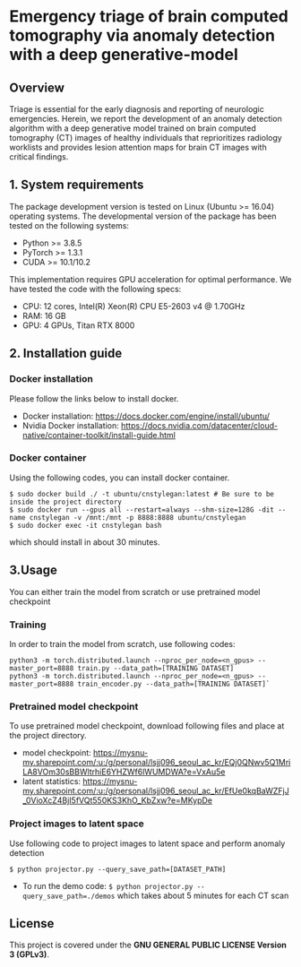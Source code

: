 # Emergency triage of brain computed tomography via anomaly detection with a deep generative-model

## Overview
Triage is essential for the early diagnosis and reporting of neurologic emergencies. Herein, we report the development of an anomaly detection algorithm  with a deep generative model trained on brain computed tomography (CT) images of healthy individuals that reprioritizes radiology worklists and provides lesion attention maps for brain CT images with critical findings.

## 1. System requirements

The package development version is tested on Linux (Ubuntu >= 16.04) operating systems. The developmental version of the package has been tested on the following systems:

* Python >= 3.8.5
* PyTorch >= 1.3.1
* CUDA >= 10.1/10.2

This implementation requires GPU acceleration for optimal performance. 
We have tested the code with the following specs:

- CPU: 12 cores, Intel(R) Xeon(R) CPU E5-2603 v4 @ 1.70GHz
- RAM: 16 GB
- GPU: 4 GPUs, Titan RTX 8000 

## 2. Installation guide

### Docker installation
Please follow the links below to install docker.

* Docker installation: https://docs.docker.com/engine/install/ubuntu/
* Nvidia Docker installation: https://docs.nvidia.com/datacenter/cloud-native/container-toolkit/install-guide.html

### Docker container
Using the following codes, you can install docker container.

```
$ sudo docker build ./ -t ubuntu/cnstylegan:latest # Be sure to be inside the project directory
$ sudo docker run --gpus all --restart=always --shm-size=128G -dit --name cnstylegan -v /mnt:/mnt -p 8888:8888 ubuntu/cnstylegan
$ sudo docker exec -it cnstylegan bash
```
which should install in about 30 minutes.

## 3.Usage
You can either train the model from scratch or use pretrained model checkpoint

### Training
In order to train the model from scratch, use following codes:

```
python3 -m torch.distributed.launch --nproc_per_node=<n_gpus> --master_port=8888 train.py --data_path=[TRAINING DATASET]
python3 -m torch.distributed.launch --nproc_per_node=<n_gpus> --master_port=8888 train_encoder.py --data_path=[TRAINING DATASET]`
```

### Pretrained model checkpoint
To use pretrained model checkpoint, download following files and place at the project directory.
- model checkpoint: https://mysnu-my.sharepoint.com/:u:/g/personal/lsjj096_seoul_ac_kr/EQj0QNwv5Q1MriLA8VOm30sBBWltrhiE6YHZWf6lWUMDWA?e=VxAu5e
- latent statistics: https://mysnu-my.sharepoint.com/:u:/g/personal/lsjj096_seoul_ac_kr/EfUe0kqBaWZFjJ_0VioXcZ4BjI5fVQt550KS3KhO_KbZxw?e=MKypDe


### Project images to latent space
Use following code to project images to latent space and perform anomaly detection

`$ python projector.py --query_save_path=[DATASET_PATH]`

- To run the demo code: `$ python projector.py --query_save_path=./demos` which takes about 5 minutes for each CT scan


## License
This project is covered under the **GNU GENERAL PUBLIC LICENSE Version 3 (GPLv3)**.
